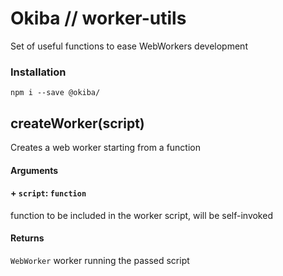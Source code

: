 

# Okiba // worker-utils
Set of useful functions to ease WebWorkers development




### Installation
```
npm i --save @okiba/
```




## createWorker(script)


Creates a web worker starting from a function







#### Arguments


#### + `script`: `function`

function to be included in the worker script, will be self-invoked






#### Returns

`WebWorker` worker running the passed script